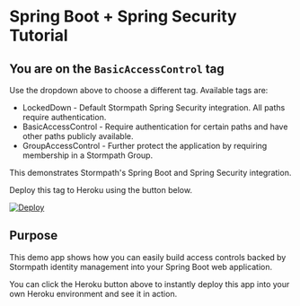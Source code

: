 # Spring Boot + Spring Security Tutorial

## You are on the `BasicAccessControl` tag

Use the dropdown above to choose a different tag. Available tags are:

* LockedDown - Default Stormpath Spring Security integration. All paths require authentication.
* BasicAccessControl - Require authentication for certain paths and have other paths publicly available.
* GroupAccessControl - Further protect the application by requiring membership in a Stormpath Group.

This demonstrates Stormpath's Spring Boot and Spring Security integration.

Deploy this tag to Heroku using the button below.

[![Deploy](https://www.herokucdn.com/deploy/button.png)](https://heroku.com/deploy)

## Purpose

This demo app shows how you can easily build access controls backed by Stormpath identity management into your Spring Boot web application.

You can click the Heroku button above to instantly deploy this app into your own Heroku environment and see it in action. 
